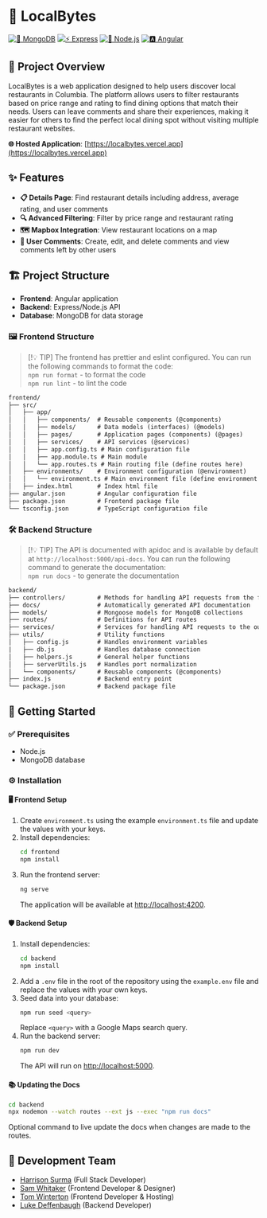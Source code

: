 # 🍴 LocalBytes

[![🍃 MongoDB](https://img.shields.io/badge/MongoDB-47A248?style=for-the-badge&logo=mongodb&logoColor=white)](https://www.mongodb.com/)
[![⚡ Express](https://img.shields.io/badge/Express-000000?style=for-the-badge&logo=express&logoColor=white)](https://expressjs.com/)
[![🌳 Node.js](https://img.shields.io/badge/Node.js-339933?style=for-the-badge&logo=nodedotjs&logoColor=white)](https://nodejs.org/)
[![🅰️ Angular](https://img.shields.io/badge/Angular-DD0031?style=for-the-badge&logo=angular&logoColor=white)](https://angular.io/)

## 🌟 Project Overview

LocalBytes is a web application designed to help users discover local restaurants in Columbia. The platform allows users to filter restaurants based on price range and rating to find dining options that match their needs. Users can leave comments and share their experiences, making it easier for others to find the perfect local dining spot without visiting multiple restaurant websites.

**🌐 Hosted Application**: [https://localbytes.vercel.app](https://localbytes.vercel.app)

## ✨ Features

- **📋 Details Page**: Find restaurant details including address, average rating, and user comments
- **🔍 Advanced Filtering**: Filter by price range and restaurant rating
- **🗺️ Mapbox Integration**: View restaurant locations on a map
- **💬 User Comments**: Create, edit, and delete comments and view comments left by other users

## 🏗️ Project Structure

- **Frontend**: Angular application
- **Backend**: Express/Node.js API
- **Database**: MongoDB for data storage

### 🖼️ Frontend Structure

>[!💡 TIP]
> The frontend has prettier and eslint configured. You can run the following commands to format the code:   
> `npm run format` - to format the code    
> `npm run lint` - to lint the code

```diff
frontend/
├── src/
│   ├── app/
│   │   ├── components/  # Reusable components (@components)
│   │   ├── models/      # Data models (interfaces) (@models)
│   │   ├── pages/       # Application pages (components) (@pages)
│   │   ├── services/    # API services (@services)
│   │   ├── app.config.ts # Main configuration file
│   │   ├── app.module.ts # Main module
│   │   └── app.routes.ts # Main routing file (define routes here)
│   ├── environments/    # Environment configuration (@environment)
│   │   └── environment.ts # Main environment file (define environment variables here)
│   ├── index.html       # Index html file
├── angular.json         # Angular configuration file
├── package.json         # Frontend package file
└── tsconfig.json        # TypeScript configuration file
```

### 🛠️ Backend Structure

>[!💡 TIP]
> The API is documented with apidoc and is available by default at `http://localhost:5000/api-docs`. You can run the following command to generate the documentation:   
> `npm run docs` - to generate the documentation

```diff
backend/
├── controllers/         # Methods for handling API requests from the frontend
├── docs/                # Automatically generated API documentation
├── models/              # Mongoose models for MongoDB collections
├── routes/              # Definitions for API routes
├── services/            # Services for handling API requests to the outside
├── utils/               # Utility functions
│   ├── config.js        # Handles environment variables
|   ├── db.js            # Handles database connection
│   ├── helpers.js       # General helper functions
│   ├── serverUtils.js   # Handles port normalization
│   └── components/      # Reusable components (@components)
├── index.js             # Backend entry point
└── package.json         # Backend package file
```

## 🚀 Getting Started

### ✅ Prerequisites

- Node.js
- MongoDB database

### ⚙️ Installation

#### 🖥️ Frontend Setup

1. Create `environment.ts` using the example `environment.ts` file and update the values with your keys.
2. Install dependencies:
    ```bash
    cd frontend
    npm install
    ```
3. Run the frontend server:
    ```bash
    ng serve
    ```
   The application will be available at [http://localhost:4200](http://localhost:4200).

#### 🛡️ Backend Setup

1. Install dependencies:
    ```bash
    cd backend
    npm install
    ```
2. Add a `.env` file in the root of the repository using the `example.env` file and replace the values with your own keys.
3. Seed data into your database:
    ```bash
    npm run seed <query>
    ```
   Replace `<query>` with a Google Maps search query.
4. Run the backend server:
    ```bash
    npm run dev
    ```
   The API will run on [http://localhost:5000](http://localhost:5000).

#### 📚 Updating the Docs

```bash
cd backend
npx nodemon --watch routes --ext js --exec "npm run docs"
```

Optional command to live update the docs when changes are made to the routes.

## 👥 Development Team

- [Harrison Surma](https://github.com/PhantomOffKanagawa) (Full Stack Developer)
- [Sam Whitaker](https://github.com/swhita6) (Frontend Developer & Designer)
- [Tom Winterton](https://github.com/TWintertonIV) (Frontend Developer & Hosting)
- [Luke Deffenbaugh](https://github.com/Spidious) (Backend Developer)
